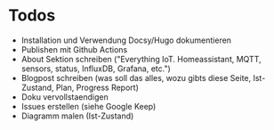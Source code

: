# Todos

* Installation und Verwendung Docsy/Hugo dokumentieren
* Publishen mit Github Actions
* About Sektion schreiben ("Everything IoT. Homeassistant, MQTT, sensors, status, InfluxDB, Grafana, etc.")
* Blogpost schreiben (was soll das alles, wozu gibts diese Seite, Ist-Zustand, Plan, Progress Report)
* Doku vervollstaendigen
* Issues erstellen (siehe Google Keep)
* Diagramm malen (Ist-Zustand)
